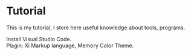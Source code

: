 # Tutorial
This is my tutorial, I store here useful knowledge about tools, programs.

Install Visual Studio Code.  
Plagin: Xi Markup language, Memory Color Theme.
